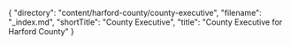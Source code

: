 {
  "directory": "content/harford-county/county-executive",
  "filename": "_index.md",
  "shortTitle": "County Executive",
  "title": "County Executive for Harford County"
}
